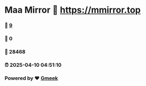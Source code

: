 # Maa Mirror :link: https://mmirror.top 
### :page_facing_up: [9](https://mmirror.top/tag.html) 
### :speech_balloon: 0 
### :hibiscus: 28468 
### :alarm_clock: 2025-04-10 04:51:10 
### Powered by :heart: [Gmeek](https://github.com/Meekdai/Gmeek)
